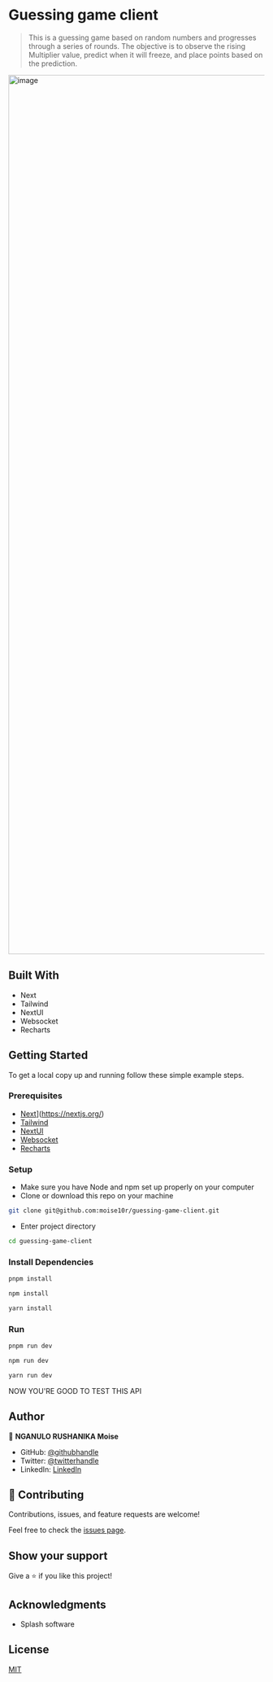 # Guessing game client

> This is a guessing game based on random numbers and progresses through a series of rounds. The objective is to observe the rising Multiplier value, predict when it will freeze, and place points based on the prediction.

<img width="1728" alt="image" src="https://github.com/moise10r/budget-app/assets/57562869/c9ae8e36-7eae-4268-9978-d4d9c6dd34d3">

## Built With

- Next
- Tailwind
- NextUI
- Websocket
- Recharts

## Getting Started

To get a local copy up and running follow these simple example steps.

### Prerequisites

- [Next]([https://docs.nestjs.com/microservices/basics)](https://nextjs.org/)
- [Tailwind]([https://www.mongodb.com/](https://tailwindui.com/))
- [NextUI]([https://rabbitmq.com/](https://nextui.org/))
- [Websocket](https://socket.io/)
- [Recharts]([https://socket.io/](https://recharts.org/en-US/))

### Setup

- Make sure you have Node and npm set up properly on your computer
- Clone or download this repo on your machine

```sh
git clone git@github.com:moise10r/guessing-game-client.git
```

- Enter project directory

```sh
cd guessing-game-client
```

### Install Dependencies

```sh
pnpm install
```

```sh
npm install
```

```sh
yarn install
```

### Run

```sh
pnpm run dev
```

```sh
npm run dev
```

```sh
yarn run dev
```

NOW YOU'RE GOOD TO TEST THIS API

## Author

👤 **NGANULO RUSHANIKA Moise**

- GitHub: [@githubhandle](https://github.com/moise10r)
- Twitter: [@twitterhandle](https://twitter.com/MRushanika)
- LinkedIn: [LinkedIn](https://www.linkedin.com/in/nganulo-rushanika-mo%C3%AFse-626139197/)

## 🤝 Contributing

Contributions, issues, and feature requests are welcome!

Feel free to check the [issues page](../../issues/).

## Show your support

Give a ⭐️ if you like this project!

## Acknowledgments

- Splash software

## License

[MIT](./LICENSE)
